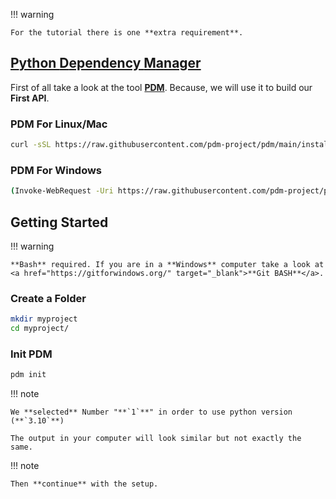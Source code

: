 !!! warning

    For the tutorial there is one **extra requirement**.

## <a href="https://pypi.org/project/pdm/" target="_blank">**P**ython **D**ependency **M**anager</a>

First of all take a look at the tool <a href="https://pypi.org/project/pdm/" target="_blank">**PDM**</a>. Because, we will use it to build our **First API**.

### **PDM** For **Linux/Mac**

```sh
curl -sSL https://raw.githubusercontent.com/pdm-project/pdm/main/install-pdm.py | python3 -
```

### **PDM** For **Windows**

```sh
(Invoke-WebRequest -Uri https://raw.githubusercontent.com/pdm-project/pdm/main/install-pdm.py -UseBasicParsing).Content | python -
```

## Getting Started

!!! warning

    **Bash** required. If you are in a **Windows** computer take a look at <a href="https://gitforwindows.org/" target="_blank">**Git BASH**</a>.

### Create a Folder

```sh
mkdir myproject
cd myproject/
```

### Init **PDM**

```sh
pdm init
```

!!! note

    We **selected** Number "**`1`**" in order to use python version (**`3.10`**)

    The output in your computer will look similar but not exactly the same.

<div id="terminal-getting-started" data-termynal></div>

!!! note

    Then **continue** with the setup.

<div id="terminal-getting-started-2" data-termynal></div>
